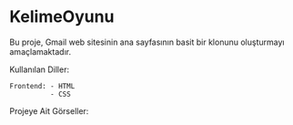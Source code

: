 # KelimeOyunu
Bu proje, Gmail web sitesinin ana sayfasının basit bir klonunu oluşturmayı amaçlamaktadır. 
    
Kullanılan Diller:

    Frontend: - HTML
              - CSS
        
Projeye Ait Görseller:
